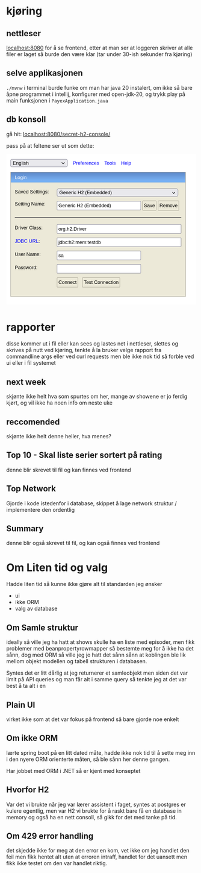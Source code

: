 # kjøring

## nettleser
<localhost:8080> for å se frontend, etter at man ser at loggeren skriver at alle filer er laget så burde den være klar (tar under 30-ish sekunder fra kjøring)

## selve applikasjonen

`./mvnw` i terminal burde funke om man har java 20 instalert, om ikke så bare åpne programmet i intellij, konfigurer med open-jdk-20, og trykk play på main funksjonen i `PayexApplication.java`

## db konsoll

gå hit: <localhost:8080/secret-h2-console/>

pass på at feltene ser ut som dette:

![](h2-console.png)

# rapporter

disse kommer ut i fil eller kan sees og lastes net i nettleser, slettes og skrives på nutt ved kjøring, tenkte å la bruker velge rapport fra commandline args eller ved curl requests men ble ikke nok tid så forble ved ui eller i fil systemet

## next week
skjønte ikke helt hva som spurtes om her, mange av showene er jo ferdig kjørt, og vil ikke ha noen info om neste uke

## reccomended

skjønte ikke helt denne heller, hva menes?

## Top 10 - Skal liste serier sortert på rating

denne blir skrevet til fil og kan finnes ved frontend

## Top Network
Gjorde i kode istedenfor i database, skippet å lage network struktur / implementere den ordentlig

## Summary

denne blir også skrevet til fil, og kan også finnes ved frontend

# Om Liten tid og valg

Hadde liten tid så kunne ikke gjøre alt til standarden jeg ønsker

- ui
- ikke ORM
- valg av database

## Om Samle struktur
ideally så ville jeg ha hatt at shows skulle ha en liste med episoder, men fikk problemer med beanpropertyrowmapper så bestemte meg for å ikke ha det sånn, dog med ORM så ville jeg jo hatt det sånn sånn at koblingen ble lik mellom objekt modellen og tabell strukturen i databasen.

Syntes det er litt dårlig at jeg returnerer et samleobjekt men siden det var limit på API queries og man får alt i samme query så tenkte jeg at det var best å ta alt i en

## Plain UI

virket ikke som at det var fokus på frontend så bare gjorde noe enkelt

## Om ikke ORM
lærte spring boot på en litt dated måte, hadde ikke nok tid til å sette meg inn i den nyere ORM orienterte måten, så ble sånn her denne gangen.

Har jobbet med ORM i .NET så er kjent med konseptet

## Hvorfor H2

Var det vi brukte når jeg var lærer assistent i faget, syntes at postgres er kulere egentlig, men var H2 vi brukte for å raskt bare få en database in memory og også ha en nett consoll, så gikk for det med tanke på tid.

## Om 429 error handling
det skjedde ikke for meg at den error en kom, vet ikke om jeg handlet den feil men fikk hentet alt uten at erroren intraff, handlet for det uansett men fikk ikke testet om den var handlet riktig.